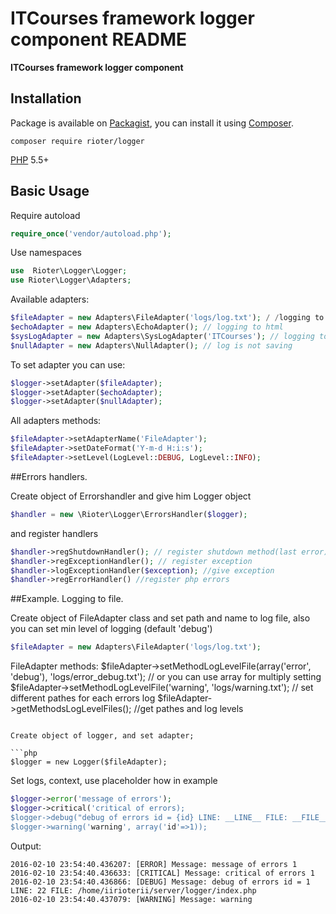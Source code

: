 ITCourses framework logger component README
==

**ITCourses framework logger component**


## Installation

Package is available on [Packagist](http://packagist.org/packages/rioter/logger),
you can install it using [Composer](http://getcomposer.org).

```shell
composer require rioter/logger
```

[PHP](https://php.net) 5.5+ 


## Basic Usage

Require autoload

```php
require_once('vendor/autoload.php');
```

Use namespaces

```php
use  Rioter\Logger\Logger;
use Rioter\Logger\Adapters;
```

Available adapters:
```php
$fileAdapter = new Adapters\FileAdapter('logs/log.txt'); / /logging to files
$echoAdapter = new Adapters\EchoAdapter(); // logging to html
$sysLogAdapter = new Adapters\SysLogAdapter('ITCourses'); // logging to syslog
$nullAdapter = new Adapters\NullAdapter(); // log is not saving
```

To set adapter you can use:
```php
$logger->setAdapter($fileAdapter);
$logger->setAdapter($echoAdapter);
$logger->setAdapter($nullAdapter);
```

All adapters methods:
```php
$fileAdapter->setAdapterName('FileAdapter');
$fileAdapter->setDateFormat('Y-m-d H:i:s');
$fileAdapter->setLevel(LogLevel::DEBUG, LogLevel::INFO);
```

##Errors handlers.

Create object of Errorshandler and give him Logger object
```php
$handler = new \Rioter\Logger\ErrorsHandler($logger);
```

and register handlers
```php
$handler->regShutdownHandler(); // register shutdown method(last error);
$handler->regExceptionHandler(); // register exception 
$handler->logExceptionHandler($exception); //give exception
$handler->regErrorHandler() //register php errors
```


##Example. Logging to file.

Create object of FileAdapter class and set path and name to log file, also you can set min level of logging (default 'debug')

```php
$fileAdapter = new Adapters\FileAdapter('logs/log.txt');
```

FileAdapter methods:
$fileAdapter->setMethodLogLevelFile(array('error', 'debug'), 'logs/error_debug.txt'); // or you can use array for multiply setting 
$fileAdapter->setMethodLogLevelFile('warning', 'logs/warning.txt'); // set different pathes for each errors log
$fileAdapter->getMethodsLogLevelFiles(); //get pathes and log levels
```

Create object of logger, and set adapter;

```php
$logger = new Logger($fileAdapter);
```

Set logs, context, use placeholder how in example
```php
$logger->error('message of errors');
$logger->critical('critical of errors);
$logger->debug("debug of errors id = {id} LINE: __LINE__ FILE: __FILE__", array('id'=>1);
$logger->warning('warning', array('id'=>1));
```

Output:
```no-highlight
2016-02-10 23:54:40.436207: [ERROR] Message: message of errors 1
2016-02-10 23:54:40.436633: [CRITICAL] Message: critical of errors 1
2016-02-10 23:54:40.436866: [DEBUG] Message: debug of errors id = 1 LINE: 22 FILE: /home/iirioterii/server/logger/index.php
2016-02-10 23:54:40.437079: [WARNING] Message: warning
```

